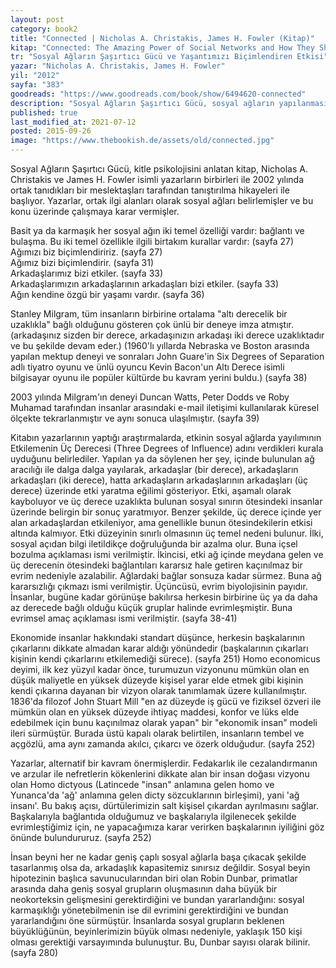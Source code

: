 ```yaml
---
layout: post  
category: book2  
title: "Connected | Nicholas A. Christakis, James H. Fowler (Kitap)"
kitap: "Connected: The Amazing Power of Social Networks and How They Shape Our Lives"  
tr: "Sosyal Ağların Şaşırtıcı Gücü ve Yaşantımızı Biçimlendiren Etkisi"  
yazar: "Nicholas A. Christakis, James H. Fowler"  
yil: "2012"  
sayfa: "383"  
goodreads: "https://www.goodreads.com/book/show/6494620-connected"
description: "Sosyal Ağların Şaşırtıcı Gücü, sosyal ağların yapılanmasını çeşitli araştırmalardan bahsederek ele alıyor."
published: true
last_modified_at: 2021-07-12
posted: 2015-09-26
image: "https://www.thebookish.de/assets/old/connected.jpg"
---
```


Sosyal Ağların Şaşırtıcı Gücü, kitle psikolojisini anlatan kitap, Nicholas A. Christakis ve James H. Fowler isimli yazarların birbirleri ile 2002 yılında ortak tanıdıkları bir meslektaşları tarafından tanıştırılma hikayeleri ile başlıyor. Yazarlar, ortak ilgi alanları olarak sosyal ağları belirlemişler ve bu konu üzerinde çalışmaya karar vermişler.  
  
Basit ya da karmaşık her sosyal ağın iki temel özelliği vardır: bağlantı ve bulaşma. Bu iki temel özellikle ilgili birtakım kurallar vardır: (sayfa 27)  
Ağımızı biz biçimlendiririz. (sayfa 27)  
Ağımız bizi biçimlendirir. (sayfa 31)  
Arkadaşlarımız bizi etkiler. (sayfa 33)  
Arkadaşlarımızın arkadaşlarının arkadaşları bizi etkiler. (sayfa 33)  
Ağın kendine özgü bir yaşamı vardır. (sayfa 36)  
  
Stanley Milgram, tüm insanların birbirine ortalama "altı derecelik bir uzaklıkla" bağlı olduğunu gösteren çok ünlü bir deneye imza atmıştır. (arkadaşınız sizden bir derece, arkadaşınızın arkadaşı iki derece uzaklıktadır ve bu şekilde devam eder.) (1960'lı yıllarda Nebraska ve Boston arasında yapılan mektup deneyi ve sonraları John Guare'in Six Degrees of Separation adlı tiyatro oyunu ve ünlü oyuncu Kevin Bacon'un Altı Derece isimli bilgisayar oyunu ile popüler kültürde bu kavram yerini buldu.) (sayfa 38)  
  
2003 yılında Milgram'ın deneyi Duncan Watts, Peter Dodds ve Roby Muhamad tarafından insanlar arasındaki e-mail iletişimi kullanılarak küresel ölçekte tekrarlanmıştır ve aynı sonuca ulaşılmıştır. (sayfa 39)  
  
Kitabın yazarlarının yaptığı araştırmalarda, etkinin sosyal ağlarda yayılımının Etkilemenin Üç Derecesi (Three Degrees of Influence) adını verdikleri kurala uyduğunu belirlediler. Yapılan ya da söylenen her şey, içinde bulunulan ağ aracılığı ile dalga dalga yayılarak, arkadaşlar (bir derece), arkadaşların arkadaşları (iki derece), hatta arkadaşların arkadaşlarının arkadaşları (üç derece) üzerinde etki yaratma eğilimi gösteriyor. Etki, aşamalı olarak kayboluyor ve üç derece uzaklıkta bulunan sosyal sınırın ötesindeki insanlar üzerinde belirgin bir sonuç yaratmıyor. Benzer şekilde, üç derece içinde yer alan arkadaşlardan etkileniyor, ama genellikle bunun ötesindekilerin etkisi altında kalmıyor. Etki düzeyinin sınırlı olmasının üç temel nedeni bulunur. İlki, sosyal açıdan bilgi iletildikçe doğruluğunda bir azalma olur. Buna içsel bozulma açıklaması ismi verilmiştir. İkincisi, etki ağ içinde meydana gelen ve üç derecenin ötesindeki bağlantıları kararsız hale getiren kaçınılmaz bir evrim nedeniyle azalabilir. Ağlardaki bağlar sonsuza kadar sürmez. Buna ağ kararsızlığı çıkmazı ismi verilmiştir. Üçüncüsü, evrim biyolojisinin payıdır. İnsanlar, bugüne kadar görünüşe bakılırsa herkesin birbirine üç ya da daha az derecede bağlı olduğu küçük gruplar halinde evrimleşmiştir. Buna evrimsel amaç açıklaması ismi verilmiştir. (sayfa 38-41)  
  
Ekonomide insanlar hakkındaki standart düşünce, herkesin başkalarının çıkarlarını dikkate almadan karar aldığı yönündedir (başkalarının çıkarları kişinin kendi çıkarlarını etkilemediği sürece). (sayfa 251) Homo economicus deyimi, ilk kez yüzyıl kadar önce, turumuzun vizyonunu mümkün olan en düşük maliyetle en yüksek düzeyde kişisel yarar elde etmek gibi kişinin kendi çıkarına dayanan bir vizyon olarak tanımlamak üzere kullanılmıştır. 1836'da filozof John Stuart Mill "en az düzeyde iş gücü ve fiziksel özveri ile mümkün olan en yüksek düzeyde ihtiyaç maddesi, konfor ve lüks elde edebilmek için bunu kaçınılmaz olarak yapan" bir "ekonomik insan" modeli ileri sürmüştür. Burada üstü kapalı olarak belirtilen, insanların tembel ve açgözlü, ama aynı zamanda akılcı, çıkarcı ve özerk olduğudur. (sayfa 252)  
  
Yazarlar, alternatif bir kavram önermişlerdir. Fedakarlık ile cezalandırmanın ve arzular ile nefretlerin kökenlerini dikkate alan bir insan doğası vizyonu olan Homo dictyous (Latincede "insan" anlamına gelen homo ve Yunanca'da 'ağ' anlamına gelen dicty sözcuklarının birleşimi), yani 'ağ insanı'. Bu bakış açısı, dürtülerimizin salt kişisel çıkardan ayrılmasını sağlar. Başkalarıyla bağlantıda olduğumuz ve başkalarıyla ilgilenecek şekilde evrimleştiğimiz için, ne yapacağımıza karar verirken başkalarının iyiliğini göz önünde bulundururuz. (sayfa 252)  
  
İnsan beyni her ne kadar geniş çaplı sosyal ağlarla başa çıkacak şekilde tasarlanmış olsa da, arkadaşlık kapasitemiz sınırsız değildir. Sosyal beyin hipotezinin başlıca savunucularından biri olan Robin Dunbar, primatlar arasında daha geniş sosyal grupların oluşmasının daha büyük bir neokorteksin gelişmesini gerektirdiğini ve bundan yararlandığını: sosyal karmaşıklığı yönetebilmenin ise dil evrimini gerektirdiğini ve bundan yararlandığını öne sürmüştür. İnsanlarda sosyal grupların beklenen büyüklüğünün, beyinlerimizin büyük olması nedeniyle, yaklaşık 150 kişi olması gerektiği varsayımında bulunuştur. Bu, Dunbar sayısı olarak bilinir. (sayfa 280)  
  
